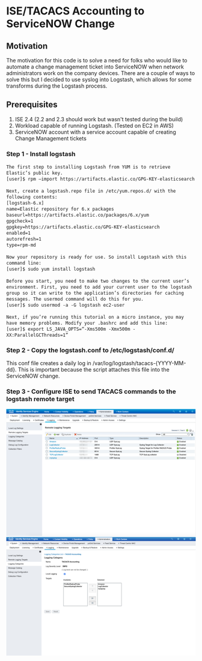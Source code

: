 # ISE/TACACS Accounting to ServiceNOW Change

## Motivation
The motivation for this code is to solve a need for folks who would like to automate a change management ticket into ServiceNOW when network administrators work on the company devices. There are a couple of ways to solve this but I decided to use syslog into Logstash, which allows for some transforms during the Logstash process.

## Prerequisites
1. ISE 2.4 (2.2 and 2.3 should work but wasn't tested during the build)
2. Workload capable of running Logstash. (Tested on EC2 in AWS)
3. ServiceNOW account with a service account capable of creating Change Management tickets

### Step 1 - Install logstash
```
The first step to installing Logstash from YUM is to retrieve Elastic’s public key.
[user]$ rpm –import https://artifacts.elastic.co/GPG-KEY-elasticsearch

Next, create a logstash.repo file in /etc/yum.repos.d/ with the following contents:
[logstash-6.x]
name=Elastic repository for 6.x packages
baseurl=https://artifacts.elastic.co/packages/6.x/yum
gpgcheck=1
gpgkey=https://artifacts.elastic.co/GPG-KEY-elasticsearch
enabled=1
autorefresh=1
type=rpm-md

Now your repository is ready for use. So install Logstash with this command line:
[user]$ sudo yum install logstash

Before you start, you need to make two changes to the current user’s environment. First, you need to add your current user to the logstash group so it can write to the application’s directories for caching messages. The usermod command will do this for you.
[user]$ sudo usermod -a -G logstash ec2-user

Next, if you’re running this tutorial on a micro instance, you may have memory problems. Modify your .bashrc and add this line:
[user]$ export LS_JAVA_OPTS=“-Xms500m -Xmx500m -XX:ParallelGCThreads=1”

```
### Step 2 - Copy the logstash.conf to /etc/logstash/conf.d/
This conf file creates a daily log in /var/log/logstash/tacacs-{YYYY-MM-dd}. This is important because the script attaches this file into the ServiceNOW change.

### Step 3 - Configure ISE to send TACACS commands to the logstash remote target
![alt text](https://github.com/CiscoSE/ISE-TACACS_Accounting-to-ServiceNOW/blob/master/images/remote%20target-fixed.png)
![alt text](https://github.com/CiscoSE/ISE-TACACS_Accounting-to-ServiceNOW/blob/master/images/Logging%20Category.png)
